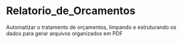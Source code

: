 # Relatorio_de_Orcamentos
Automatizar o tratamento de orçamentos, limpando e estruturando os dados para gerar arquivos organizados em PDF

